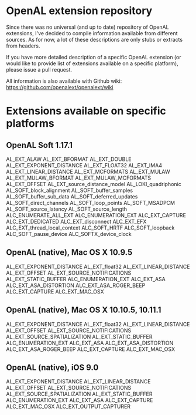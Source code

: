 OpenAL extension repository
===========================

Since there was no universal (and up to date) repository of OpenAL extensions, I've decided
to compile information available from different sources. As for now, a lot of these descriptions
are only stubs or extracts from headers.

If you have more detailed description of a specific OpenAL extension (or would like to provide
list of extensions available on a specific platform), please issue a pull request.

All information is also available with Github wiki: https://github.com/openalext/openalext/wiki

Extensions available on specific platforms
==========================================

OpenAL Soft 1.17.1
------------------

AL_EXT_ALAW
AL_EXT_BFORMAT
AL_EXT_DOUBLE
AL_EXT_EXPONENT_DISTANCE
AL_EXT_FLOAT32
AL_EXT_IMA4
AL_EXT_LINEAR_DISTANCE
AL_EXT_MCFORMATS
AL_EXT_MULAW
AL_EXT_MULAW_BFORMAT
AL_EXT_MULAW_MCFORMATS
AL_EXT_OFFSET
AL_EXT_source_distance_model
AL_LOKI_quadriphonic
AL_SOFT_block_alignment
AL_SOFT_buffer_samples
AL_SOFT_buffer_sub_data
AL_SOFT_deferred_updates
AL_SOFT_direct_channels
AL_SOFT_loop_points
AL_SOFT_MSADPCM
AL_SOFT_source_latency
AL_SOFT_source_length
ALC_ENUMERATE_ALL_EXT
ALC_ENUMERATION_EXT
ALC_EXT_CAPTURE
ALC_EXT_DEDICATED
ALC_EXT_disconnect
ALC_EXT_EFX
ALC_EXT_thread_local_context
ALC_SOFT_HRTF
ALC_SOFT_loopback
ALC_SOFT_pause_device
ALC_SOFTX_device_clock

OpenAL (native), Mac OS X 10.9.5
--------------------------------

AL_EXT_EXPONENT_DISTANCE
AL_EXT_float32
AL_EXT_LINEAR_DISTANCE
AL_EXT_OFFSET
AL_EXT_SOURCE_NOTIFICATIONS
AL_EXT_STATIC_BUFFER
ALC_ENUMERATION_EXT
ALC_EXT_ASA
ALC_EXT_ASA_DISTORTION
ALC_EXT_ASA_ROGER_BEEP
ALC_EXT_CAPTURE
ALC_EXT_MAC_OSX

OpenAL (native), Mac OS X 10.10.5, 10.11.1
------------------------------------------

AL_EXT_EXPONENT_DISTANCE
AL_EXT_float32
AL_EXT_LINEAR_DISTANCE
AL_EXT_OFFSET
AL_EXT_SOURCE_NOTIFICATIONS
AL_EXT_SOURCE_SPATIALIZATION
AL_EXT_STATIC_BUFFER
ALC_ENUMERATION_EXT
ALC_EXT_ASA
ALC_EXT_ASA_DISTORTION
ALC_EXT_ASA_ROGER_BEEP
ALC_EXT_CAPTURE
ALC_EXT_MAC_OSX

OpenAL (native), iOS 9.0
------------------------

AL_EXT_EXPONENT_DISTANCE
AL_EXT_LINEAR_DISTANCE
AL_EXT_OFFSET
AL_EXT_SOURCE_NOTIFICATIONS
AL_EXT_SOURCE_SPATIALIZATION
AL_EXT_STATIC_BUFFER
ALC_ENUMERATION_EXT
ALC_EXT_ASA
ALC_EXT_CAPTURE
ALC_EXT_MAC_OSX
ALC_EXT_OUTPUT_CAPTURER

